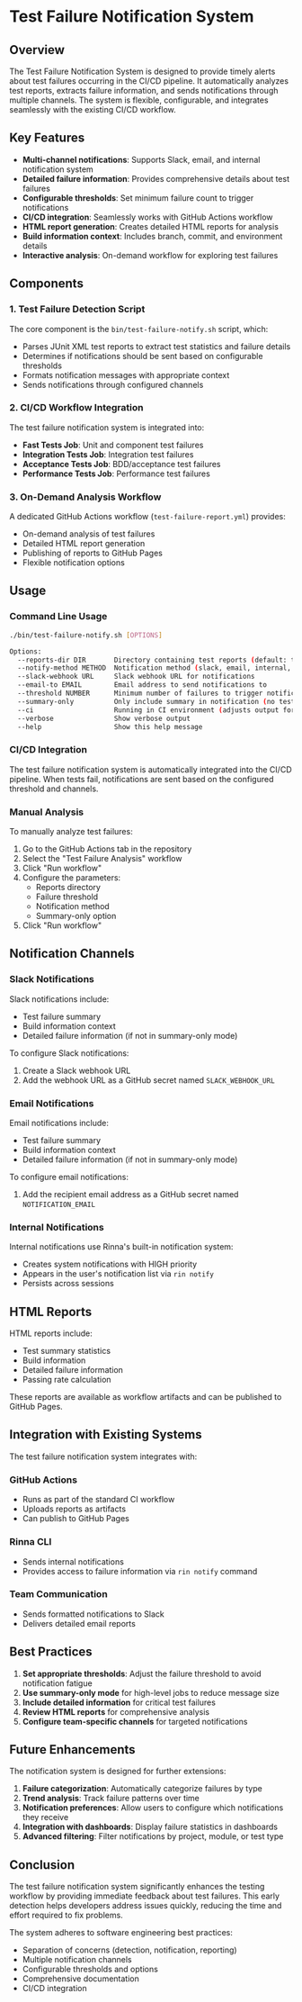# Test Failure Notification System

## Overview

The Test Failure Notification System is designed to provide timely alerts about test failures occurring in the CI/CD pipeline. It automatically analyzes test reports, extracts failure information, and sends notifications through multiple channels. The system is flexible, configurable, and integrates seamlessly with the existing CI/CD workflow.

## Key Features

- **Multi-channel notifications**: Supports Slack, email, and internal notification system
- **Detailed failure information**: Provides comprehensive details about test failures
- **Configurable thresholds**: Set minimum failure count to trigger notifications
- **CI/CD integration**: Seamlessly works with GitHub Actions workflow
- **HTML report generation**: Creates detailed HTML reports for analysis
- **Build information context**: Includes branch, commit, and environment details
- **Interactive analysis**: On-demand workflow for exploring test failures

## Components

### 1. Test Failure Detection Script

The core component is the `bin/test-failure-notify.sh` script, which:

- Parses JUnit XML test reports to extract test statistics and failure details
- Determines if notifications should be sent based on configurable thresholds
- Formats notification messages with appropriate context
- Sends notifications through configured channels

### 2. CI/CD Workflow Integration

The test failure notification system is integrated into:

- **Fast Tests Job**: Unit and component test failures
- **Integration Tests Job**: Integration test failures
- **Acceptance Tests Job**: BDD/acceptance test failures
- **Performance Tests Job**: Performance test failures

### 3. On-Demand Analysis Workflow

A dedicated GitHub Actions workflow (`test-failure-report.yml`) provides:

- On-demand analysis of test failures
- Detailed HTML report generation
- Publishing of reports to GitHub Pages
- Flexible notification options

## Usage

### Command Line Usage

```bash
./bin/test-failure-notify.sh [OPTIONS]

Options:
  --reports-dir DIR       Directory containing test reports (default: target/surefire-reports)
  --notify-method METHOD  Notification method (slack, email, internal, all) (default: internal)
  --slack-webhook URL     Slack webhook URL for notifications
  --email-to EMAIL        Email address to send notifications to
  --threshold NUMBER      Minimum number of failures to trigger notification (default: 1)
  --summary-only          Only include summary in notification (no test details)
  --ci                    Running in CI environment (adjusts output format)
  --verbose               Show verbose output
  --help                  Show this help message
```

### CI/CD Integration

The test failure notification system is automatically integrated into the CI/CD pipeline. When tests fail, notifications are sent based on the configured threshold and channels.

### Manual Analysis

To manually analyze test failures:

1. Go to the GitHub Actions tab in the repository
2. Select the "Test Failure Analysis" workflow
3. Click "Run workflow"
4. Configure the parameters:
   - Reports directory
   - Failure threshold
   - Notification method
   - Summary-only option
5. Click "Run workflow"

## Notification Channels

### Slack Notifications

Slack notifications include:
- Test failure summary
- Build information context
- Detailed failure information (if not in summary-only mode)

To configure Slack notifications:
1. Create a Slack webhook URL
2. Add the webhook URL as a GitHub secret named `SLACK_WEBHOOK_URL`

### Email Notifications

Email notifications include:
- Test failure summary
- Build information context
- Detailed failure information (if not in summary-only mode)

To configure email notifications:
1. Add the recipient email address as a GitHub secret named `NOTIFICATION_EMAIL`

### Internal Notifications

Internal notifications use Rinna's built-in notification system:
- Creates system notifications with HIGH priority
- Appears in the user's notification list via `rin notify`
- Persists across sessions

## HTML Reports

HTML reports include:
- Test summary statistics
- Build information
- Detailed failure information
- Passing rate calculation

These reports are available as workflow artifacts and can be published to GitHub Pages.

## Integration with Existing Systems

The test failure notification system integrates with:

### GitHub Actions

- Runs as part of the standard CI workflow
- Uploads reports as artifacts
- Can publish to GitHub Pages

### Rinna CLI

- Sends internal notifications
- Provides access to failure information via `rin notify` command

### Team Communication

- Sends formatted notifications to Slack
- Delivers detailed email reports

## Best Practices

1. **Set appropriate thresholds**: Adjust the failure threshold to avoid notification fatigue
2. **Use summary-only mode** for high-level jobs to reduce message size
3. **Include detailed information** for critical test failures
4. **Review HTML reports** for comprehensive analysis
5. **Configure team-specific channels** for targeted notifications

## Future Enhancements

The notification system is designed for further extensions:

1. **Failure categorization**: Automatically categorize failures by type
2. **Trend analysis**: Track failure patterns over time
3. **Notification preferences**: Allow users to configure which notifications they receive
4. **Integration with dashboards**: Display failure statistics in dashboards
5. **Advanced filtering**: Filter notifications by project, module, or test type

## Conclusion

The test failure notification system significantly enhances the testing workflow by providing immediate feedback about test failures. This early detection helps developers address issues quickly, reducing the time and effort required to fix problems.

The system adheres to software engineering best practices:
- Separation of concerns (detection, notification, reporting)
- Multiple notification channels
- Configurable thresholds and options
- Comprehensive documentation
- CI/CD integration